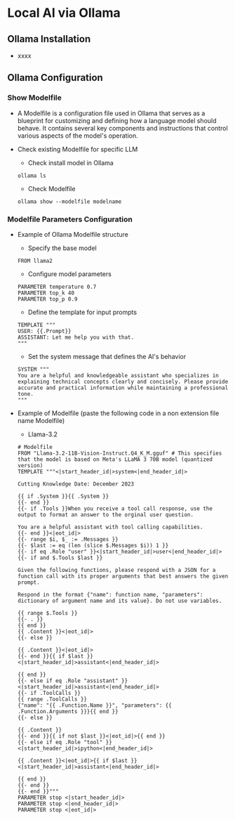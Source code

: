 # Local AI via Ollama

## Ollama Installation
- xxxx

## Ollama Configuration

### Show Modelfile
- A Modelfile is a configuration file used in Ollama that serves as a blueprint for customizing and defining how a language model should behave. It contains several key components and instructions that control various aspects of the model's operation.
- Check existing Modelfile for specific LLM
    - Check install model in Ollama
 
    ```
    ollama ls
    ```
    

    - Check Modelfile
 
    ```
    ollama show --modelfile modelname
    ```

### Modelfile Parameters Configuration  
- Example of Ollama Modelfile structure

    - Specify the base model
 
    ```
    FROM llama2
    ```
    
    
    - Configure model parameters
 
    ```
    PARAMETER temperature 0.7
    PARAMETER top_k 40
    PARAMETER top_p 0.9
    ```
    
    
    - Define the template for input prompts
 
    ```
    TEMPLATE """
    USER: {{.Prompt}}
    ASSISTANT: Let me help you with that.
    """
    ```
    
    
    - Set the system message that defines the AI's behavior
 
    ```
    SYSTEM """
    You are a helpful and knowledgeable assistant who specializes in explaining technical concepts clearly and concisely. Please provide accurate and practical information while maintaining a professional tone.
    """
    ```
    
- Example of Modelfile (paste the following code in a non extension file name Modelfile)
    - Llama-3.2
 
    ```
    # Modelfile
    FROM "Llama-3.2-11B-Vision-Instruct.Q4_K_M.gguf" # This specifies that the model is based on Meta's LLaMA 3 70B model (quantized version)
    TEMPLATE """<|start_header_id|>system<|end_header_id|>

    Cutting Knowledge Date: December 2023

    {{ if .System }}{{ .System }}
    {{- end }}
    {{- if .Tools }}When you receive a tool call response, use the output to format an answer to the orginal user question.

    You are a helpful assistant with tool calling capabilities.
    {{- end }}<|eot_id|>
    {{- range $i, $_ := .Messages }}
    {{- $last := eq (len (slice $.Messages $i)) 1 }}
    {{- if eq .Role "user" }}<|start_header_id|>user<|end_header_id|>
    {{- if and $.Tools $last }}

    Given the following functions, please respond with a JSON for a function call with its proper arguments that best answers the given prompt.

    Respond in the format {"name": function name, "parameters": dictionary of argument name and its value}. Do not use variables.

    {{ range $.Tools }}
    {{- . }}
    {{ end }}
    {{ .Content }}<|eot_id|>
    {{- else }}

    {{ .Content }}<|eot_id|>
    {{- end }}{{ if $last }}<|start_header_id|>assistant<|end_header_id|>

    {{ end }}
    {{- else if eq .Role "assistant" }}<|start_header_id|>assistant<|end_header_id|>
    {{- if .ToolCalls }}
    {{ range .ToolCalls }}
    {"name": "{{ .Function.Name }}", "parameters": {{ .Function.Arguments }}}{{ end }}
    {{- else }}

    {{ .Content }}
    {{- end }}{{ if not $last }}<|eot_id|>{{ end }}
    {{- else if eq .Role "tool" }}<|start_header_id|>ipython<|end_header_id|>

    {{ .Content }}<|eot_id|>{{ if $last }}<|start_header_id|>assistant<|end_header_id|>

    {{ end }}
    {{- end }}
    {{- end }}"""
    PARAMETER stop <|start_header_id|>
    PARAMETER stop <|end_header_id|>
    PARAMETER stop <|eot_id|>
    ```
    